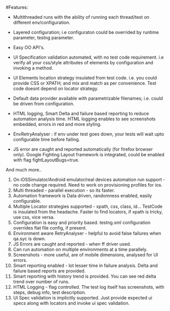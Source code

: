 #Features: 

- Multithreaded runs with the ability of running each thread/test on different env/configuration. 

- Layered configuration; i.e configuraton could be overrided by runtime parameter, testng parameter. 

- Easy OO API's. 

- UI Specification validation automated, with no test code requirement. i.e verify all your css/style attributes of elements by configuration and invoking a method. 

- UI Elements location strategy insulated from test code. i.e. you could provide CSS or XPATH; and mix and match as per convenience. Test code doesnt depend on locator strategy. 

- Default data provider available with parametrizable filenames; i.e. could be driven from configuration. 

- HTML logging, Smart Delta and failure based reporting to reduce automation analysis time. HTML logging enables to see screenshots embedded, errors in red and more styling. 

- EnvRetryAnalyser : if env under test goes down, your tests will wait upto configurable time before failing. 

- JS error are caught and reported automatically (for firefox browser only). 
Google Fighting Layout framework is integrated, could be enabled with flag fightLayoutBugs=true. 

And much more.. 

1. On iOSSimulator/Android emulator/real devices automation run support - no code change required. Need to work on provisioning profiles for ios. 
2. Multi threaded - parallel execution - so its faster. 
3. Automation framework is Data driven, randomness enabled, easily configurable. 
4. Multiple Locator strategies supported - xpath, css, class, id... 
TestCode is insulated from the headache. Faster to find locators, if xpath is tricky, use css, vice versa. 
5. Configuration is easy and priority based. testng.xml configuration overrides flat file config, if present. 
6. Environment aware RetryAnalyser - helpful to avoid false failures when qa.syc is down. 
7. JS Errors are caught and reported - when ff driver used. 
8. Can run automation on multiple environments at a time parallely. 
9. Screenshots - more useful, are of mobile dimensions, analysed for UI errors. 
10. Smart reporting enabled - lot lesser time in failure analysis. Delta and failure based reports are provided. 
11. Smart reporting with history trend is provided. You can see red delta trend over number of runs. 
12. HTML Logging - flag controlled. The test log itself has screenshots, with steps, debug info, test description.
13. UI Spec validation is implicitly supported. Just provide expected ui specs along with locators and invoke ui spec validation. 